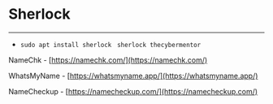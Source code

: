 # Sherlock
---
- `sudo apt install sherlock `
  `sherlock thecybermentor`

NameChk - [https://namechk.com/](https://namechk.com/)

WhatsMyName - [https://whatsmyname.app/](https://whatsmyname.app/)

NameCheckup - [https://namecheckup.com/](https://namecheckup.com/)